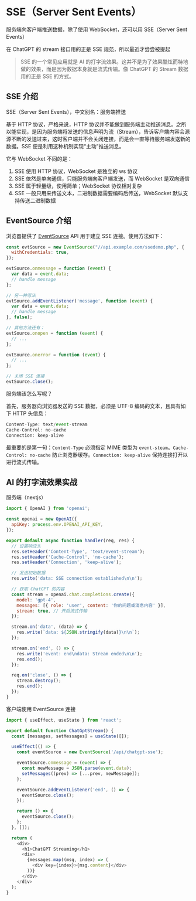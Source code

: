 # SSE（Server Sent Events）

服务端向客户端推送数据，除了使用 WebSocket，还可以用 SSE（Server Sent Events）

在 ChatGPT 的 stream 接口用的正是 SSE 规范，所以最近才尝尝被提起

> SSE 的一个常见应用就是 AI 的打字流效果。这并不是为了效果酷炫而特地做的效果，而是因为数据本身就是流式传输。像 ChatGPT 的 Stream 数据用的正是 SSE 的方式。



## SSE 介绍

SSE（Server Sent Events），中文别名：服务端推送

基于 HTTP 协议，严格来说，HTTP 协议并不能做到服务端主动推送消息。之所以能实现，是因为服务端将发送的信息声明为流（Stream），告诉客户端内容会源源不断的发送过来，这时客户端并不会关闭连接，而是会一直等待服务端发送新的数据。SSE 便是利用这种机制实现“主动”推送消息。



它与 WebSocket 不同的是：

1. SSE 使用 HTTP 协议，WebSocket 是独立的 ws 协议
2. SSE 依然是单向通信，只能服务端向客户端发送，而 WebSocket 是双向通信
3. SSE 属于轻量级，使用简单；WebSocket 协议相对复杂
4. SSE 一般只用来传送文本，二进制数据需要编码后传送，WebSocket 默认支持传送二进制数据





## EventSource 介绍

浏览器提供了 [EventSource](https://link.juejin.cn/?target=https%3A%2F%2Fdeveloper.mozilla.org%2Fzh-CN%2Fdocs%2FWeb%2FAPI%2FEventSource) API 用于建立 SSE 连接。使用方法如下：

```javascript
const evtSource = new EventSource("//api.example.com/ssedemo.php", {
  withCredentials: true,
});

evtSource.onmessage = function (event) {
  var data = event.data;
  // handle message
};

// 另一种写法
evtSource.addEventListener('message', function (event) {
  var data = event.data;
  // handle message
}, false);

// 其他方法还有：
evtSource.onopen = function (event) {
  // ...
};

evtSource.onerror = function (event) {
  // ...
};

// 关闭 SSE 连接
evtSource.close();

```

服务端该怎么写呢？

首先，服务器向浏览器发送的 SSE 数据，必须是 UTF-8 编码的文本，且具有如下 HTTP 头信息：

```javascript
Content-Type: text/event-stream
Cache-Control: no-cache
Connection: keep-alive
```

最重要的是第一句：`Content-Type` 必须指定 MIME 类型为 `event-steam`。`Cache-Control: no-cache` 防止浏览器缓存。`Connection: keep-alive` 保持连接打开以进行流式传输。



##  AI 的打字流效果实战

服务端（nextjs）

```javascript
import { OpenAI } from 'openai';

const openai = new OpenAI({
  apiKey: process.env.OPENAI_API_KEY,
});

export default async function handler(req, res) {
  // 设置响应头
  res.setHeader('Content-Type', 'text/event-stream');
  res.setHeader('Cache-Control', 'no-cache');
  res.setHeader('Connection', 'keep-alive');

  // 发送初始数据
  res.write('data: SSE connection established\n\n');

  // 获取 ChatGPT 的内容
  const stream = openai.chat.completions.create({
    model: 'gpt-4',
    messages: [{ role: 'user', content: '你的问题或消息内容' }],
    stream: true, // 开启流式传输
  });

  stream.on('data', (data) => {
    res.write(`data: ${JSON.stringify(data)}\n\n`);
  });

  stream.on('end', () => {
    res.write('event: end\ndata: Stream ended\n\n');
    res.end();
  });

  req.on('close', () => {
    stream.destroy();
    res.end();
  });
}
```

客户端使用 EventSource 连接

```javascript
import { useEffect, useState } from 'react';

export default function ChatGptStream() {
  const [messages, setMessages] = useState([]);

  useEffect(() => {
    const eventSource = new EventSource('/api/chatgpt-sse');

    eventSource.onmessage = (event) => {
      const newMessage = JSON.parse(event.data);
      setMessages((prev) => [...prev, newMessage]);
    };

    eventSource.addEventListener('end', () => {
      eventSource.close();
    });

    return () => {
      eventSource.close();
    };
  }, []);

  return (
    <div>
      <h1>ChatGPT Streaming</h1>
      <div>
        {messages.map((msg, index) => (
          <div key={index}>{msg.content}</div>
        ))}
      </div>
    </div>
  );
}
```

